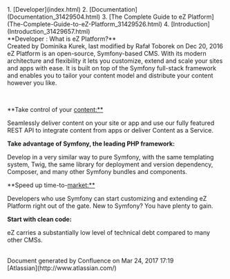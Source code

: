 <div id="page">
<div id="main" class="aui-page-panel">
<div id="main-header">
<div id="breadcrumb-section">
1.  [Developer](index.html)
2.  [Documentation](Documentation_31429504.html)
3.  [The Complete Guide to eZ
    Platform](The-Complete-Guide-to-eZ-Platform_31429526.html)
4.  [Introduction](Introduction_31429657.html)

</div>
**Developer : What is eZ Platform?**

</div>
<div id="content" class="view">
<div class="page-metadata">
Created by Dominika Kurek, last modified by Rafał Toborek on Dec 20,
2016

</div>
<div id="main-content" class="wiki-content group">
<div class="contentLayout2">
<div class="columnLayout two-right-sidebar"
data-layout="two-right-sidebar">
<div class="cell normal" data-type="normal">
<div class="innerCell">
eZ Platform is an open-source, Symfony-based CMS. With its modern
architecture and flexibility it lets you customize, extend and scale
your sites and apps with ease. It is built on top of the Symfony
full-stack framework and enables you to tailor your content model and
distribute your content however you like.

 

\*\*Take control of your <content:**>

Seamlessly deliver content on your site or app and use our fully
featured REST API to integrate content from apps or deliver Content as a
Service.

**Take advantage of Symfony, the leading PHP framework:**

Develop in a very similar way to pure Symfony, with the same templating
system, Twig, the same library for deployment and version dependency,
Composer, and many other Symfony bundles and components.

\*\*Speed up time-to-<market:**>

Developers who use Symfony can start customizing and extending eZ
Platform right out of the gate. New to Symfony? You have plenty to gain.

**Start with clean code:**

eZ carries a substantially low level of technical debt compared to many
other CMSs.

</div>
</div>
<div class="cell aside" data-type="aside">
<div class="innerCell">
 

</div>
</div>
</div>
</div>
</div>
</div>
</div>
<div id="footer" role="contentinfo">
<div class="section footer-body">
Document generated by Confluence on Mar 24, 2017 17:19

<div id="footer-logo">
[Atlassian](http://www.atlassian.com/)

</div>
</div>
</div>
</div>

